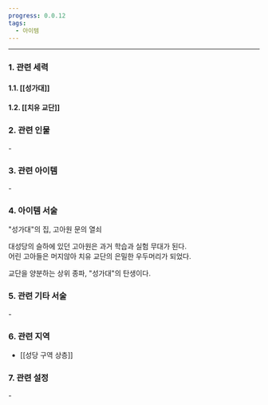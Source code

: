 ```yaml
---
progress: 0.0.12
tags:
  - 아이템
---
```

---
### 1. 관련 세력 
#### 1.1. [[성가대]]
#### 1.2. [[치유 교단]]

### 2. 관련 인물
\-

### 3. 관련 아이템
\-


### 4. 아이템 서술
"성가대"의 집, 고아원 문의 열쇠  
  
대성당의 슬하에 있던 고아원은 과거 학습과 실험 무대가 된다.  
어린 고아들은 머지않아 치유 교단의 은밀한 우두머리가 되었다.  
  
교단을 양분하는 상위 종파, "성가대"의 탄생이다.

### 5. 관련 기타 서술
\-
### 6. 관련 지역
- [[성당 구역 상층]]

### 7. 관련 설정
\-
